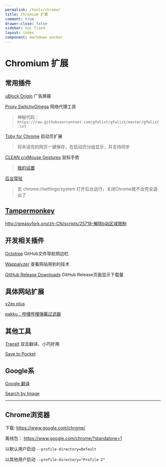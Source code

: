 ```yaml
---
permalink: /tools/chrome/
title: Chromium 扩展
comment: true
drawer-close: false
sidebar: toc fixed
layout: index
component: markdown anchor
---
```


# Chromium 扩展

## 常用插件

[uBlock Origin](https://chrome.google.com/webstore/detail/ublock-origin/cjpalhdlnbpafiamejdnhcphjbkeiagm) 广告屏蔽

[Proxy SwitchyOmega](https://chrome.google.com/webstore/detail/proxy-switchyomega/padekgcemlokbadohgkifijomclgjgif) 网络代理工具

> 神秘代码：`https://raw.githubusercontent.com/gfwlist/gfwlist/master/gfwlist.txt`

[Toby for Chrome](https://chrome.google.com/webstore/detail/toby-for-chrome/hddnkoipeenegfoeaoibdmnaalmgkpip) 启动页扩展

> 将未读完的网页一键保存，在启动页分组显示，并支持同步

[CLEAN crxMouse Gestures](https://chrome.google.com/webstore/detail/clean-crxmouse-gestures/mjidkpedjlfnanainpdfnedkdlacidla) 鼠标手势

> [我的设置](/uploads/chrome.crxMouse.Gestures.json)

[后台常驻](https://chrome.google.com/webstore/detail/%E5%90%8E%E5%8F%B0%E5%B8%B8%E9%A9%BB/mhbibamplfmiaglgnombmmlmcpbocfag)

> 去 chrome://settings/system 打开后台运行，关闭Chrome就不会完全退出了

## [Tampermonkey](https://chrome.google.com/webstore/detail/tampermonkey/dhdgffkkebhmkfjojejmpbldmpobfkfo)

<http://greasyfork.org/zh-CN/scripts/25718-解除b站区域限制>

## 开发相关插件

[Octotree](https://chrome.google.com/webstore/detail/octotree/bkhaagjahfmjljalopjnoealnfndnagc) GitHub文件导航侧边栏

[Wappalyzer](https://chrome.google.com/webstore/detail/wappalyzer/gppongmhjkpfnbhagpmjfkannfbllamg) 查看网站用到的技术

[GitHub Release Downloads](https://chrome.google.com/webstore/detail/github-release-downloads/ncgomhdgmkicjeclohgokhciihpfdlhi) GitHub Release页面显示下载量

## 具体网站扩展

[v2ex plus](https://chrome.google.com/webstore/detail/v2ex-plus/daeclijmnojoemooblcbfeeceopnkolo)

[pakku：哔哩哔哩弹幕过滤器](https://chrome.google.com/webstore/detail/pakku：哔哩哔哩弹幕过滤器/jklfcpboamajpiikgkbjcnnnnooefbhh)

## 其他工具

[TransIt](https://chrome.google.com/webstore/detail/transit/pfjipfdmbpbkcadkdpmacdcefoohagdc) 双击翻译、小巧好用

[Save to Pocket](https://chrome.google.com/webstore/detail/save-to-pocket/niloccemoadcdkdjlinkgdfekeahmflj)

## Google系

[Google 翻译](https://chrome.google.com/webstore/detail/google-translate/aapbdbdomjkkjkaonfhkkikfgjllcleb)

[Search by Image](https://chrome.google.com/webstore/detail/search-by-image-by-google/dajedkncpodkggklbegccjpmnglmnflm)

---

## Chrome浏览器

下载: <https://www.google.com/chrome/>

离线包： <https://www.google.com/chrome/?standalone=1>

以默认用户启动 `--profile-directory=Default`

以其他用户启动 `--profile-directory="Profile 2"`
